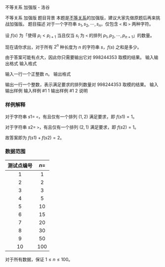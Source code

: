 



不等关系 加强版 - 洛谷














不等关系 加强版
题目背景
本题是[不等关系](https://loj.ac/p/575)的加强版，建议大家先做原题后再来挑战加强版。
题目描述
对于一个字符串 $s_1,s_2,\cdots ,s_n$，仅包含 `<` 和 `>` 两种字符。

设 $f(s)$ 为「使得 $p_i<p_{i+1}$ 当且仅当 $s_i$ 为 `<` 的排列 $p_1,p_2,\cdots ,p_{n+1}$」的数量。

现在请你求出，对于所有 $2^n$ 种长度为 $n$ 的字符串 $s$，$f(s)$ 之和是多少。

由于答案可能有点大，因此你只需要输出它对 $998244353$ 取模的结果。
输入输出格式
输入格式

输入一行一个正整数 $n$。
输出格式

输出一行一个整数，表示满足要求的排列数量对 $998244353$ 取模的结果。
输入输出样例
输入样例 #1
1
输出样例 #1
2
说明
### 样例解释

对于字符串 $s1=$ `<`，有且仅有一个排列 $(1,2)$ 满足要求，即 $f(s1)=1$。

对于字符串 $s2=$ `>`，有且仅有一个排列 $(2,1)$ 满足要求，即 $f(s2)=1$。

故答案即为 $f(s1)+f(s2)=2$。

### 数据范围

| 测试点编号 | $n=$ |
| :----------: | :----------: |
| $1$ | $1$ |
| $2$ | $2$ |
| $3$ | $3$ |
| $4$ | $5$ |
| $5$ | $10$ |
| $6$ | $15$ |
| $7$ | $20$ |
| $8$ | $30$ |
| $9$ | $50$ |
| $10$ | $100$ |

对于所有数据，保证 $1\le n\le 100$。






